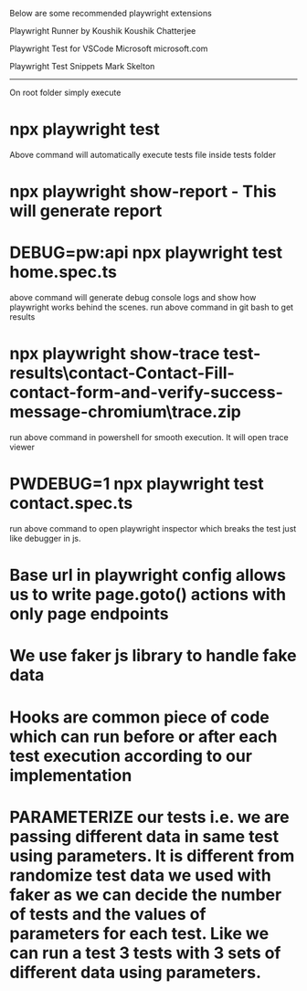 Below are some recommended playwright extensions

Playwright Runner by Koushik
Koushik Chatterjee

Playwright Test for VSCode
Microsoft
microsoft.com

Playwright Test Snippets
Mark Skelton

---------------------------------------------------------------------------

On root folder simply execute

# npx playwright test

Above command will automatically execute tests file inside tests folder

# npx playwright show-report - This will generate report

<!-- Below are some debug commands for test cases -->
# DEBUG=pw:api npx playwright test home.spec.ts

above command will generate debug console logs and show how playwright works behind the scenes. run above command in git bash to get results

# npx playwright show-trace test-results\contact-Contact-Fill-contact-form-and-verify-success-message-chromium\trace.zip

run above command in powershell for smooth execution. It will open trace viewer

# PWDEBUG=1 npx playwright test contact.spec.ts

run above command to open playwright inspector which breaks the test just like debugger in js.

# Base url in playwright config allows us to write page.goto() actions with only page endpoints

# We use faker js library to handle fake data

# Hooks are common piece of code which can run before or after each test execution according to our implementation

# PARAMETERIZE our tests i.e. we are passing different data in same test using parameters. It is different from randomize test data we used with faker as we can decide the number of tests and the values of parameters for each test. Like we can run a test 3 tests with 3 sets of different data using parameters.